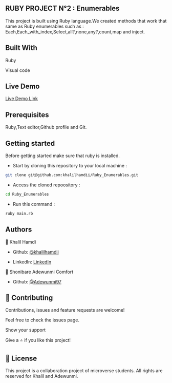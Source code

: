 ## RUBY PROJECT N°2 : Enumerables

</h1>This project is built using Ruby language.We created methods that work that same as Ruby enumerables such as : Each,Each_with_index,Select,all?,none,any?,count,map and inject.

</h1>

## Built With

Ruby

Visual code

## Live Demo

[Live Demo Link](https://repl.it/@Sayr0s/Enumerable-methods#main.rb)

## Prerequisites

Ruby,Text editor,Github profile and Git.

## Getting started

Before getting started make sure that ruby is installed.

- Start by cloning this repository to your local machine :

```bash
git clone git@github.com:khalilhamdii/Ruby_Enumerables.git
```

- Access the cloned repoository :

```bash
cd Ruby_Enumerables
```

- Run this command :

```bash
ruby main.rb
```

## Authors

👤 Khalil Hamdi

- Github: [@khalilhamdii](https://github.com/khalilhamdii)

- LinkedIn: [LinkedIn](https://www.linkedin.com/in/khalilhamdi/)

👤 Shonibare Adewunmi Comfort

- Github: [@Adewunmi97](https://github.com/Adewunmi97)

## 🤝 Contributing

Contributions, issues and feature requests are welcome!

Feel free to check the issues page.

Show your support

Give a ⭐️ if you like this project!

## 📝 License

This project is a collaboration project of microverse students. All rights are reserved for Khalil and Adewunmi.
